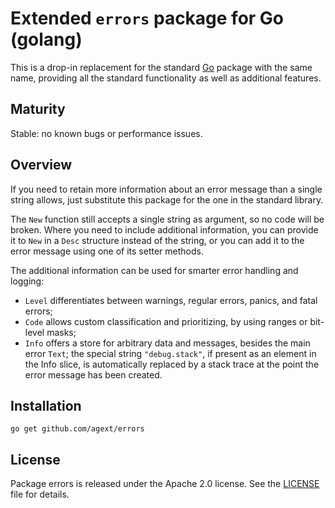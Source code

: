 # Extended `errors` package for Go (golang)

This is a drop-in replacement for the standard [Go](http://golang.org) package with the same name, providing all the standard functionality as well as additional features.

## Maturity

Stable: no known bugs or performance issues.

## Overview

If you need to retain more information about an error message than a single string allows, just substitute this package for the one in the standard library.

The `New` function still accepts a single string as argument, so no code will be broken. Where you need to include additional information, you can provide it to `New` in a `Desc` structure instead of the string, or you can add it to the error message using one of its setter methods.

The additional information can be used for smarter error handling and logging:
- `Level` differentiates between warnings, regular errors, panics, and fatal errors;
- `Code` allows custom classification and prioritizing, by using ranges or bit-level masks;
- `Info` offers a store for arbitrary data and messages, besides the main error `Text`; the special string `"debug.stack"`, if present as an element in the Info slice, is automatically replaced by a stack trace at the point the error message has been created.

## Installation

```
go get github.com/agext/errors
```

## License

Package errors is released under the Apache 2.0 license. See the [LICENSE](LICENSE) file for details.
